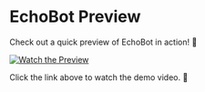 # EchoBot Preview

Check out a quick preview of EchoBot in action! 🎥  

[![Watch the Preview](https://via.placeholder.com/800x450?text=EchoBot+Preview)](https://files.catbox.moe/q4z3pq.mp4)  

Click the link above to watch the demo video. 🚀  
